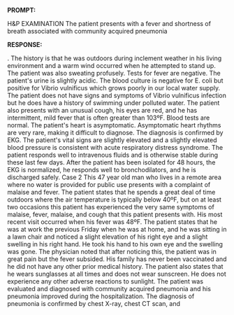 **PROMPT:**

H&P EXAMINATION The patient presents with a fever and shortness of breath associated with community acquired pneumonia

**RESPONSE:**

 . The history is that he was outdoors during inclement weather in his living environment and a warm wind occurred when he attempted to stand up. The patient was also sweating profusely. Tests for fever are negative. The patient's urine is slightly acidic. The blood culture is negative for E. coli but positive for Vibrio vulnificus which grows poorly in our local water supply. The patient does not have signs and symptoms of Vibrio vulnificus infection but he does have a history of swimming under polluted water. The patient also presents with an unusual cough, his eyes are red, and he has intermittent, mild fever that is often greater than 103ºF. Blood tests are normal. The patient's heart is asymptomatic. Asymptomatic heart rhythms are very rare, making it difficult to diagnose. The diagnosis is confirmed by EKG. The patient's vital signs are slightly elevated and a slightly elevated blood pressure is consistent with acute respiratory distress syndrome. The patient responds well to intravenous fluids and is otherwise stable during these last few days. After the patient has been isolated for 48 hours, the EKG is normalized, he responds well to bronchodilators, and he is discharged safely.  Case 2 This 47 year old man who lives in a remote area where no water is provided for public use presents with a complaint of malaise and fever. The patient states that he spends a great deal of time outdoors where the air temperature is typically below 40ºF, but on at least two occasions this patient has experienced the very same symptoms of malaise, fever, malaise, and cough that this patient presents with. His most recent visit occurred when his fever was 48ºF. The patient states that he was at work the previous Friday when he was at home, and he was sitting in a lawn chair and noticed a slight elevation of his right eye and a slight swelling in his right hand. He took his hand to his own eye and the swelling was gone. The physician noted that after noticing this, the patient was in great pain but the fever subsided. His family has never been vaccinated and he did not have any other prior medical history. The patient also states that he wears sunglasses at all times and does not wear sunscreen. He does not experience any other adverse reactions to sunlight. The patient was evaluated and diagnosed with community acquired pneumonia and his pneumonia improved during the hospitalization. The diagnosis of pneumonia is confirmed by chest X-ray, chest CT scan, and